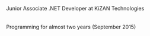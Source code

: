 Junior Associate .NET Developer at KiZAN Technologies
<br />
<br />
<br />
Programming for almost two years (September 2015)
